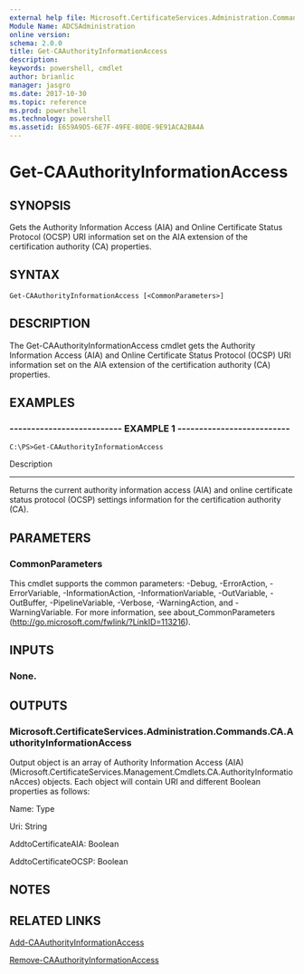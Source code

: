 ```yaml
---
external help file: Microsoft.CertificateServices.Administration.Commands.dll-Help.xml
Module Name: ADCSAdministration
online version: 
schema: 2.0.0
title: Get-CAAuthorityInformationAccess
description: 
keywords: powershell, cmdlet
author: brianlic
manager: jasgro
ms.date: 2017-10-30
ms.topic: reference
ms.prod: powershell
ms.technology: powershell
ms.assetid: E659A9D5-6E7F-49FE-80DE-9E91ACA2BA4A
---
```


# Get-CAAuthorityInformationAccess

## SYNOPSIS
Gets the Authority Information Access (AIA) and Online Certificate Status Protocol (OCSP) URI information set on the AIA extension of the certification authority (CA) properties.

## SYNTAX

```
Get-CAAuthorityInformationAccess [<CommonParameters>]
```

## DESCRIPTION
The Get-CAAuthorityInformationAccess cmdlet gets the Authority Information Access (AIA) and Online Certificate Status Protocol (OCSP) URI information set on the AIA extension of the certification authority (CA) properties.

## EXAMPLES

### -------------------------- EXAMPLE 1 --------------------------
```
C:\PS>Get-CAAuthorityInformationAccess
```

Description

-----------

Returns the current authority information access (AIA) and online certificate status protocol (OCSP) settings information for the certification authority (CA).

## PARAMETERS

### CommonParameters
This cmdlet supports the common parameters: -Debug, -ErrorAction, -ErrorVariable, -InformationAction, -InformationVariable, -OutVariable, -OutBuffer, -PipelineVariable, -Verbose, -WarningAction, and -WarningVariable. For more information, see about_CommonParameters (http://go.microsoft.com/fwlink/?LinkID=113216).

## INPUTS

### None.

## OUTPUTS

### Microsoft.CertificateServices.Administration.Commands.CA.AuthorityInformationAccess
Output object is an array of Authority Information Access (AIA) (Microsoft.CertificateServices.Management.Cmdlets.CA.AuthorityInformationAcces) objects.
Each object will contain URI and different Boolean properties as follows:

Name: Type

Uri: String

AddtoCertificateAIA: Boolean

AddtoCertificateOCSP: Boolean

## NOTES

## RELATED LINKS

[Add-CAAuthorityInformationAccess](./Add-CAAuthorityInformationAccess.md)

[Remove-CAAuthorityInformationAccess](./Remove-CAAuthorityInformationAccess.md)


